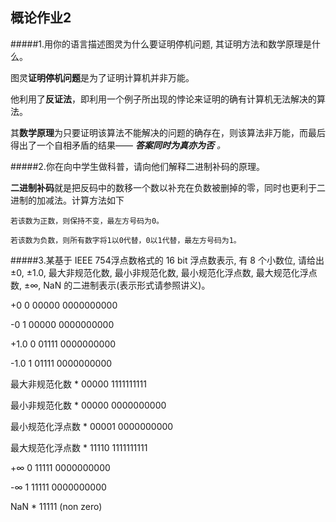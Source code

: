 ## 概论作业2

#####1.用你的语言描述图灵为什么要证明停机问题, 其证明方法和数学原理是什么。

图灵**证明停机问题**是为了证明计算机并非万能。

他利用了**反证法**，即利用一个例子所出现的悖论来证明的确有计算机无法解决的算法。

其**数学原理**为只要证明该算法不能解决的问题的确存在，则该算法非万能，而最后得出了一个自相矛盾的结果—— ***答案同时为真亦为否*** *。*


#####2.你在向中学生做科普，请向他们解释二进制补码的原理。

**二进制补码**就是把反码中的数移一个数以补充在负数被删掉的零，同时也更利于二进制的加减法。计算方法如下
```
若该数为正数，则保持不变，最左方号码为0。

若该数为负数，则所有数字将1以0代替，0以1代替，最左方号码为1。
```

#####3.某基于 IEEE 754浮点数格式的 16 bit 浮点数表示, 有 8 个小数位, 请给出 ±0, ±1.0, 最大非规范化数, 最小非规范化数, 最小规范化浮点数, 最大规范化浮点数,
±∞, NaN 的二进制表示(表示形式请参照讲义)。

+0              0 00000 0000000000

-0              1 00000 0000000000

+1.0            0 01111 0000000000

-1.0            1 01111 0000000000

最大非规范化数   * 00000 1111111111

最小非规范化数   * 00000 0000000000

最小规范化浮点数 * 00001 0000000000

最大规范化浮点数 * 11110 1111111111

+∞              0 11111 0000000000

-∞              1 11111 0000000000

NaN             * 11111 (non zero)
